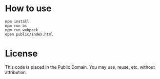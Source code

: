 # How to use

```
npm install
npm run bs
npm run webpack
open public/index.html
```

# License

This code is placed in the Public Domain. You may use, reuse, etc. without
attribution.
